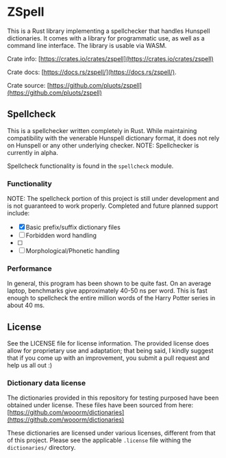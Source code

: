 # ZSpell

This is a Rust library implementing a spellchecker that handles Hunspell
dictionaries. It comes with a library for programmatic use, as well as a command
line interface. The library is usable via WASM.

Crate info:
[https://crates.io/crates/zspell](https://crates.io/crates/zspell)

Crate docs:
[https://docs.rs/zspell/](https://docs.rs/zspell/).

Crate source:
[https://github.com/pluots/zspell](https://github.com/pluots/zspell)


## Spellcheck

This is a spellchecker written completely in Rust. While maintaining
compatibility with the venerable Hunspell dictionary format, it does not rely on
Hunspell or any other underlying checker. NOTE: Spellchecker is currently in
alpha.

Spellcheck functionality is found in the `spellcheck` module.

### Functionality

NOTE: The spellcheck portion of this project is still under development and is
not guaranteed to work properly. Completed and future planned support include:

- [x] Basic prefix/suffix dictionary files
- [ ] Forbidden word handling
- [ ]
- [ ] Morphological/Phonetic handling

### Performance

In general, this program has been shown to be quite fast. On an average laptop,
benchmarks give approximately 40-50 ns per word. This is fast enough to
spellcheck the entire million words of the Harry Potter series in about 40 ms.

## License

See the LICENSE file for license information. The provided license does allow
for proprietary use and adaptation; that being said, I kindly suggest that if
you come up with an improvement, you submit a pull request and help us all out
:)

### Dictionary data license

The dictionaries provided in this repository for testing purposed have been
obtained under license. These files have been sourced from here:
[https://github.com/wooorm/dictionaries](https://github.com/wooorm/dictionaries)

These dictionaries are licensed under various licenses, different from that of
this project. Please see the applicable `.license` file withing the
`dictionaries/` directory.
